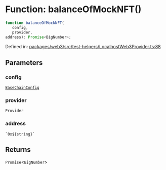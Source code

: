 # Function: balanceOfMockNFT()

```ts
function balanceOfMockNFT(
   config, 
   provider, 
address): Promise<BigNumber>;
```

Defined in: [packages/web3/src/test-helpers/LocalhostWeb3Provider.ts:88](https://github.com/towns-protocol/towns/blob/0db1fd0ac7258e8db8cedfb6183e8eade8284fa1/packages/web3/src/test-helpers/LocalhostWeb3Provider.ts#L88)

## Parameters

### config

[`BaseChainConfig`](../interfaces/BaseChainConfig.md)

### provider

`Provider`

### address

`` `0x${string}` ``

## Returns

`Promise`\<`BigNumber`\>
